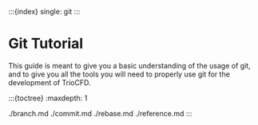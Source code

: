 :::{index} single: git
:::
# Git Tutorial


This guide is meant to give you a basic understanding of the usage of git, and to give you all the tools you will need to properly use git for the development of TrioCFD.


:::{toctree}
:maxdepth: 1

./branch.md
./commit.md
./rebase.md
./reference.md
:::